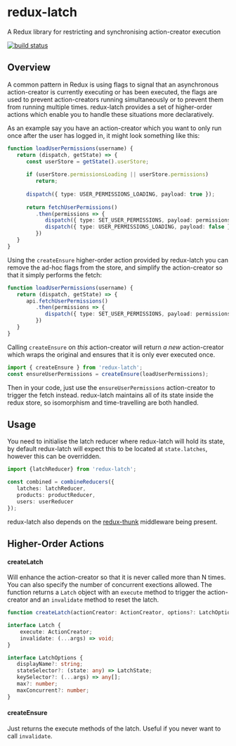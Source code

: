 redux-latch
============================
A Redux library for restricting and synchronising action-creator execution

[![build status](https://secure.travis-ci.org/frankwallis/redux-latch.png?branch=master)](http://travis-ci.org/frankwallis/redux-latch)

## Overview ##

A common pattern in Redux is using flags to signal that an asynchronous action-creator is currently executing or has been executed, the flags are used to prevent action-creators running simultaneously or to prevent them from running multiple times. redux-latch provides a set of higher-order actions which enable you to handle these situations more declaratively.

As an example say you have an action-creator which you want to only run once after the user has logged in, it might look something like this:

```ts
function loadUserPermissions(username) {
   return (dispatch, getState) => {
      const userStore = getState().userStore;
       
      if (userStore.permissionsLoading || userStore.permissions)
         return;
         
      dispatch({ type: USER_PERMISSIONS_LOADING, payload: true });
      
      return fetchUserPermissions()
         .then(permissions => {
            dispatch({ type: SET_USER_PERMISSIONS, payload: permissions });
            dispatch({ type: USER_PERMISSIONS_LOADING, payload: false });
         })
   }
}
```

Using the ```createEnsure``` higher-order action provided by redux-latch you can remove the ad-hoc flags from the store, and simplify the action-creator so that it simply performs the fetch:

```ts
function loadUserPermissions(username) {
   return (dispatch, getState) => {      
      api.fetchUserPermissions()
         .then(permissions => {
            dispatch({ type: SET_USER_PERMISSIONS, payload: permissions });
         })
   }
}
```
Calling ```createEnsure``` on *this* action-creator will return *a new* action-creator which wraps the original and ensures that it is only ever executed once.

```ts
import { createEnsure } from 'redux-latch';
const ensureUserPermissions = createEnsure(loadUserPermissions);    
```

Then in your code, just use the ```ensureUserPermissions``` action-creator to trigger the fetch instead. redux-latch maintains all of its state inside the redux store, so isomorphism and time-travelling are both handled. 

## Usage ##

You need to initialise the latch reducer where redux-latch will hold its state, by default redux-latch will expect this to be located at ```state.latches```, however this can be overridden.

```ts
import {latchReducer} from 'redux-latch';

const combined = combineReducers({
   latches: latchReducer,
   products: productReducer,
   users: userReducer
});
```

redux-latch also depends on the [redux-thunk](https://github.com/gaearon/redux-thunk) middleware being present.

## Higher-Order Actions ##

#### createLatch ####

Will enhance the action-creator so that it is never called more than N times. You can also specify the number of concurrent exections allowed. The function returns a ```Latch``` object with an ```execute``` method to trigger the action-creator and an ```invalidate``` method to reset the latch.

```ts
function createLatch(actionCreator: ActionCreator, options?: LatchOptions): Latch;

interface Latch {
	execute: ActionCreator;
	invalidate: (...args) => void;
}

interface LatchOptions {
   displayName?: string;
   stateSelector?: (state: any) => LatchState;
   keySelector?: (...args) => any[];
   max?: number;
   maxConcurrent?: number;
}
```

#### createEnsure ####

Just returns the execute methods of the latch. Useful if you never want to call ```invalidate```.

